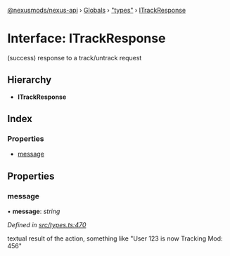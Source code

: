 [@nexusmods/nexus-api](../README.md) › [Globals](../globals.md) › ["types"](../modules/_types_.md) › [ITrackResponse](_types_.itrackresponse.md)

# Interface: ITrackResponse

(success) response to a track/untrack request

## Hierarchy

* **ITrackResponse**

## Index

### Properties

* [message](_types_.itrackresponse.md#message)

## Properties

###  message

• **message**: *string*

*Defined in [src/types.ts:470](https://github.com/Nexus-Mods/node-nexus-api/blob/af3f187/src/types.ts#L470)*

textual result of the action, something like "User 123 is now Tracking Mod: 456"
